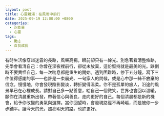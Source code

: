 ```yaml
---
layout: post
title: 心靈雞湯：在風雨中前行
date: 2025-09-19 12:00:00 +0800
categories:
  - 正能量
  - 心靈
tags:
  - 勵志
  - 自我成長
---
```


有時生活像穿越迷霧的長路，風聲高揚，眼前卻只有一線光。別急著看清整條路，先學會看清自己：你曾在深夜裡前行，卻從未放棄，這份堅持就是最美的光。跌倒時不要責怪自己，每一次喘息都是重生的開始。遇到困難時，停下五分鐘，寫下三件值得感謝的事——也許是一束晨光、一句家人的問候，或是心中那一絲不放棄的信念。慢慢地，你會發現陰影變淡，轉折變得溫柔。你不是孤單的旅人，沿途的風景早已在心裡成長。請對自己多一點善意，給自己一個微笑，世界也會回以溫暖。願你在清晨重新出發，帶著信心與善良，走向更好的自己。每個清晨都是新的機會，給予你改變的勇氣與選擇。當你回望時，會發現路徑不再崎嶇，而是被你一步步鋪平。讓今天的光，照亮明天的路。也許更好。
